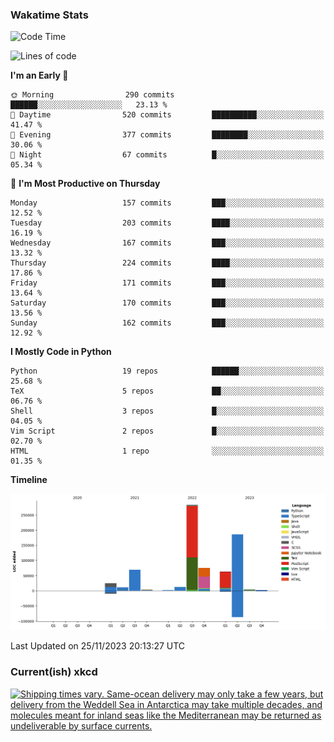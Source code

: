 ### Wakatime Stats
<!--START_SECTION:waka-->
![Code Time](http://img.shields.io/badge/Code%20Time-2%2C159%20hrs%2021%20mins-blue)

![Lines of code](https://img.shields.io/badge/From%20Hello%20World%20I%27ve%20Written-735.8%20thousand%20lines%20of%20code-blue)

**I'm an Early 🐤** 

```text
🌞 Morning                290 commits         ██████░░░░░░░░░░░░░░░░░░░   23.13 % 
🌆 Daytime                520 commits         ██████████░░░░░░░░░░░░░░░   41.47 % 
🌃 Evening                377 commits         ████████░░░░░░░░░░░░░░░░░   30.06 % 
🌙 Night                  67 commits          █░░░░░░░░░░░░░░░░░░░░░░░░   05.34 % 
```
📅 **I'm Most Productive on Thursday** 

```text
Monday                   157 commits         ███░░░░░░░░░░░░░░░░░░░░░░   12.52 % 
Tuesday                  203 commits         ████░░░░░░░░░░░░░░░░░░░░░   16.19 % 
Wednesday                167 commits         ███░░░░░░░░░░░░░░░░░░░░░░   13.32 % 
Thursday                 224 commits         ████░░░░░░░░░░░░░░░░░░░░░   17.86 % 
Friday                   171 commits         ███░░░░░░░░░░░░░░░░░░░░░░   13.64 % 
Saturday                 170 commits         ███░░░░░░░░░░░░░░░░░░░░░░   13.56 % 
Sunday                   162 commits         ███░░░░░░░░░░░░░░░░░░░░░░   12.92 % 
```


**I Mostly Code in Python** 

```text
Python                   19 repos            ██████░░░░░░░░░░░░░░░░░░░   25.68 % 
TeX                      5 repos             ██░░░░░░░░░░░░░░░░░░░░░░░   06.76 % 
Shell                    3 repos             █░░░░░░░░░░░░░░░░░░░░░░░░   04.05 % 
Vim Script               2 repos             █░░░░░░░░░░░░░░░░░░░░░░░░   02.70 % 
HTML                     1 repo              ░░░░░░░░░░░░░░░░░░░░░░░░░   01.35 % 
```



**Timeline**

![Lines of Code chart](https://raw.githubusercontent.com/joshuajeschek/joshuajeschek/main/assets/bar_graph.png)


 Last Updated on 25/11/2023 20:13:27 UTC
<!--END_SECTION:waka-->

### Current(ish) xkcd
<a id="xkcd-a" title="Shipping times vary. Same-ocean delivery may only take a few years, but delivery from the Weddell Sea in Antarctica may take multiple decades, and molecules meant for inland seas like the Mediterranean may be returned as undeliverable by surface currents." href="https://www.xkcd.com" target="_blank">
        <img align="center" id="xkcd-img" src="https://imgs.xkcd.com/comics/oceanography_gift.png" alt="Shipping times vary. Same-ocean delivery may only take a few years, but delivery from the Weddell Sea in Antarctica may take multiple decades, and molecules meant for inland seas like the Mediterranean may be returned as undeliverable by surface currents." height=300 />
</a>
